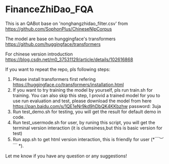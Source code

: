 # FinanceZhiDao_FQA

This is an QABot base on 'nonghangzhidao_filter.csv' from https://github.com/SophonPlus/ChineseNlpCorpus 

The model are base on hunggingface's transformers https://github.com/huggingface/transformers

For chinese version introduction
https://blog.csdn.net/m0_37531129/article/details/102616868

If you want to repeat the repo, pls following steps:

1. Please install transformers first refering https://huggingface.co/transformers/installation.html
2. If you want to try training the model by yourself, pls run train.sh for training.
   You can also skip this step, I provid a trained model for you to use run evaluation and test, please download the model from here  https://pan.baidu.com/s/1QE1eNr9kd9hDbQK4KKbzhw password: 3uja
3. Run test_demo.sh for testing, you will get the result for default demo in code.
4. Run test_usermode.sh for user, by runing this script, you will get the terminal version interaction (it is clumsiness,but this is basic version for test)
5. Run app.sh to get html version interaction, this is friendly for user (*￣︶￣ *).

Let me know if you have any question or any suggestions!

